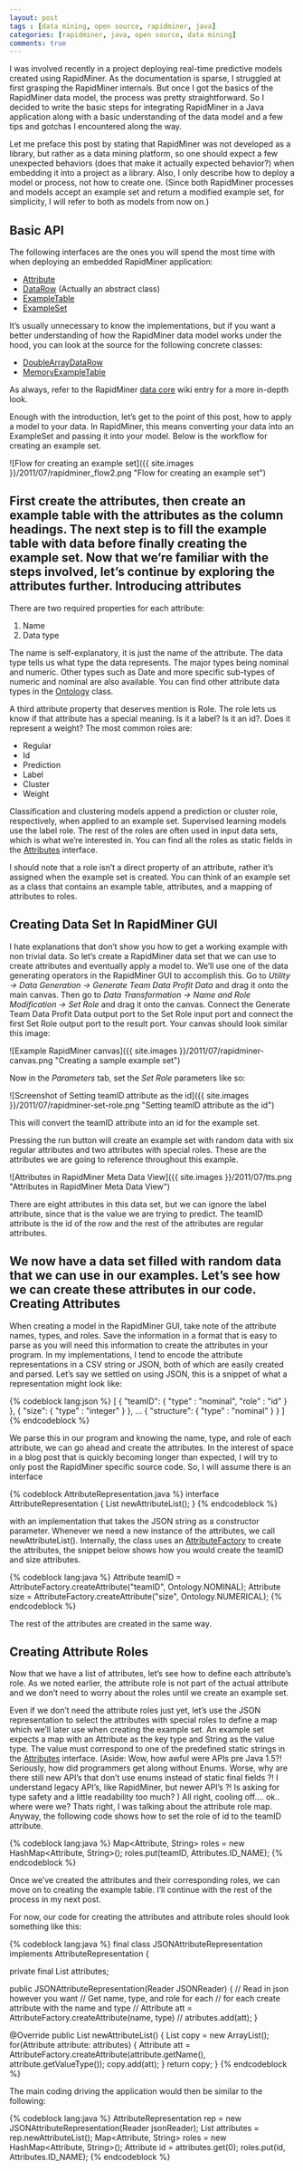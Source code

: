 ```yaml
---
layout: post
tags : [data mining, open source, rapidminer, java]
categories: [rapidminer, java, open source, data mining]
comments: true
---
```


I was involved recently in a project deploying real-time predictive models created using RapidMiner. As the documentation is sparse, I struggled at first grasping the RapidMiner internals. But once I got the basics of the RapidMiner data model, the process was pretty straightforward. So I decided to write the basic steps for integrating RapidMiner in a Java application along with a basic understanding of the data model and a few tips and gotchas I encountered along the way.

<!-- more -->

Let me preface this post by stating that RapidMiner was not developed as a library, but rather as a data mining platform, so one should expect a few unexpected behaviors (does that make it actually expected behavior?) when embedding it into a project as a library. Also, I only describe how to deploy a model or process, not how to create one. (Since both RapidMiner processes and models accept an example set and return a modified example set, for simplicity, I will refer to both as models from now on.)

Basic API
---------

The following interfaces are the ones you will spend the most time with when deploying an embedded RapidMiner application:

- [Attribute](http://rapid-i.com/api/rapidminer-5.1/com/rapidminer/example/Attribute.html)
- [DataRow](http://rapid-i.com/api/rapidminer-5.1/com/rapidminer/example/table/DataRow.html) (Actually an abstract class)
- [ExampleTable](http://rapid-i.com/api/rapidminer-5.1/com/rapidminer/example/table/ExampleTable.html)
- [ExampleSet](http://rapid-i.com/api/rapidminer-5.1/com/rapidminer/example/ExampleSet.html)

It’s usually unnecessary to know the implementations, but if you want a better understanding of how the RapidMiner data model works under the hood, you can look at the source for the following concrete classes:

* [DoubleArrayDataRow](http://rapid-i.com/api/rapidminer-5.1/com/rapidminer/example/table/DoubleArrayDataRow.html)
* [MemoryExampleTable](http://rapid-i.com/api/rapidminer-5.1/com/rapidminer/example/table/MemoryExampleTable.html)

As always, refer to the RapidMiner [data core](http://rapid-i.com/wiki/index.php?title=Data_core) wiki entry for a more in-depth look.

Enough with the introduction, let’s get to the point of this post, how to apply a model to your data. In RapidMiner, this means converting your data into an ExampleSet and passing it into your model. Below is the workflow for creating an example set.

![Flow for creating an example set]({{ site.images }}/2011/07/rapidminer_flow2.png "Flow for creating an example set")


First create the attributes, then create an example table with the attributes as the column headings. The next step is to fill the example table with data before finally creating the example set. Now that we’re familiar with the steps involved, let’s continue by exploring the attributes further.
Introducing attributes
-----------------------

There are two required properties for each attribute:

1. Name
2. Data type

The name is self-explanatory, it is just the name of the attribute. The data type tells us what type the data represents. The major types being nominal and numeric. Other types such as Date and more specific sub-types of numeric and nominal are also available. You can find other attribute data types in the [Ontology](http://rapid-i.com/api/rapidminer-5.1/com/rapidminer/tools/Ontology.html) class.

A third attribute property that deserves mention is Role. The role lets us know if that attribute has a special meaning. Is it a label? Is it an id?. Does it represent a weight? The most common roles are:

- Regular
- Id
- Prediction
- Label
- Cluster
- Weight

Classification and clustering models append a prediction or cluster role, respectively, when applied to an example set.  Supervised learning models use the label role. The rest of the roles are often used in input data sets, which is what we’re interested in. You can find all the roles as static fields in the [Attributes](http://rapid-i.com/api/rapidminer-5.1/index.html?com/rapidminer/doc/package-summary.html) interface.

I should note that a role isn’t a direct property of an attribute, rather it’s assigned when the example set is created. You can think of an example set as a class that contains an example table, attributes, and a mapping of attributes to roles.

Creating Data Set In RapidMiner GUI
-----------------------------------

I hate explanations that don’t show you how to get a working example with non trivial data. So let’s create a RapidMiner data set that we can use to create attributes and eventually apply a model to. We’ll use one of the data generating operators in the RapidMiner GUI to accomplish this. Go to *Utility -> Data Generation -> Generate Team Data Profit Data* and drag it onto the main canvas. Then go to *Data Transformation -> Name and Role Modification -> Set Role* and drag it onto the canvas. Connect the Generate Team Data Profit Data output port to the Set Role input port and connect the first Set Role output port to the result port. Your canvas should look similar this image:

![Example RapidMiner canvas]({{ site.images }}/2011/07/rapidminer-canvas.png "Creating a sample example set")

Now in the *Parameters* tab, set the *Set Role* parameters like so:


![Screenshot of Setting teamID attribute as the id]({{ site.images }}/2011/07/rapidminer-set-role.png "Setting teamID attribute as the id")


This will convert the teamID attribute into an id for the example set.

Pressing the run button will create an example set with random data with six regular attributes and two attributes with special roles. These are the attributes we are going to reference throughout this example.

![Attributes in RapidMiner Meta Data View]({{ site.images }}/2011/07/tts.png "Attributes in RapidMiner Meta Data View")

There are eight attributes in this data set, but we can ignore the label attribute, since that is the value we are trying to predict. The teamID attribute is the id of the row and the rest of the attributes are regular attributes.

We now have a data set filled with random data that we can use in our examples. Let’s see how we can create these attributes in our code.
Creating Attributes
-------------------

When creating a model in the RapidMiner GUI, take note of the attribute names, types, and roles. Save the information in a format that is easy to parse as you will need this information to create the attributes in your program. In my implementations, I tend to encode the attribute representations in a CSV string or JSON, both of which are easily created and parsed.
 Let’s say we settled on using JSON, this is a snippet of what a representation might look like:

{% codeblock lang:json %}
    [
      {
         "teamID":
              {
               "type" : "nominal",
               "role" : "id"
              }
       },
       {
         "size":
              {
                "type" : "integer"
              }
       },
       ...
       {
         "structure":
              {
                "type" : "nominal"
              }
       }
    ]
{% endcodeblock %}

We parse this in our program and knowing the name, type, and role of each attribute, we can go ahead and create the attributes. In the interest of space in a blog post that is quickly becoming longer than expected, I will try to only post the RapidMiner specific source code. So, I will assume there is an interface

{% codeblock AttributeRepresentation.java %}
interface AttributeRepresentation {
    List<Attribute> newAttributeList();
}
{% endcodeblock %}

with an implementation that takes the JSON string as a constructor parameter. Whenever we need a new instance of the attributes, we call newAttributeList(). Internally, the class uses an [AttributeFactory](http://rapid-i.com/api/rapidminer-4.4/com/rapidminer/example/table/AttributeFactory.html) to create the attributes, the snippet below shows how you would create the teamID and size attributes.

{% codeblock lang:java %}
Attribute teamID = AttributeFactory.createAttribute("teamID", Ontology.NOMINAL);
Attribute size = AttributeFactory.createAttribute("size", Ontology.NUMERICAL);
{% endcodeblock %}

The rest of the attributes are created in the same way.


Creating Attribute Roles
------------------------
Now that we have a list of attributes, let’s see how to define each attribute’s role. As we noted earlier, the attribute role is not part of the actual attribute and we don’t need to worry about the roles until we create an example set.

Even if we don’t need the attribute roles just yet, let’s use the JSON representation to select the attributes with special roles to define a map which we’ll later use when creating the example set. An example set expects a map with an Attribute as the key type and String as the value type. The value must correspond to one of the predefined static strings in the [Attributes](http://rapid-i.com/api/rapidminer-5.1/com/rapidminer/example/Attributes.html) interface. (Aside: Wow, how awful were APIs pre Java 1.5?! Seriously, how did programmers get along without Enums. Worse, why are there still new API’s that don’t use enums instead of static final fields ?! I understand legacy API’s, like RapidMiner, but newer API’s ?! Is asking for type safety and a little readability too much? ) All right, cooling off.... ok.. where were we? Thats right, I was talking about the attribute role map. Anyway, the following code shows how to set the role of id to the teamID attribute.

{% codeblock lang:java %}
Map<Attribute, String> roles = new HashMap<Attribute, String>();
roles.put(teamID, Attributes.ID_NAME);
{% endcodeblock %}

Once we’ve created the attributes and their corresponding roles, we can move on to creating the example table. I’ll continue with the rest of the process in my next post.

For now, our code for creating the attributes and attribute roles should look something like this:

{% codeblock lang:java %}
final class JSONAttributeRepresentation implements AttributeRepresentation {

  private final List<Attribute> attributes;

  public JSONAttributeRepresentation(Reader JSONReader) {
  // Read in json however you want
  // Get name, type, and role for each
  // for each create attribute with the name and type
    // Attribute att = AttributeFactory.createAttribute(name, type)
    // atributes.add(att);
  }

  @Override
  public List<Attribute> newAttributeList() {
    List<Attribute> copy = new ArrayList<Attribute>();
    for(Attribute attribute: attributes) {
      Attribute att = AttributeFactory.createAttribute(attribute.getName(),
                                                       attribute.getValueType());
      copy.add(att);
    }
    return copy;
}
{% endcodeblock %}


The main coding driving the application would then be similar to the following:


{% codeblock lang:java %}
AttributeRepresentation rep = new JSONAttributeRepresentation(Reader jsonReader);
List<Attributes> attributes = rep.newAttributeList();
Map<Attribute, String> roles = new HashMap<Attribute, String>();
Attribute id = attributes.get(0);
roles.put(id, Attributes.ID_NAME);
{% endcodeblock %}
